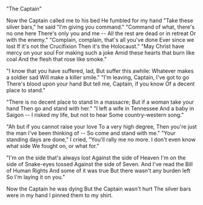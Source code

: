 "The Captain"

Now the Captain called me to his bed
He fumbled for my hand
"Take these silver bars," he said
"I'm giving you command."
"Command of what, there's no one here
There's only you and me --
All the rest are dead or in retreat
Or with the enemy."
"Complain, complain, that's all you've done
Ever since we lost
If it's not the Crucifixion
Then it's the Holocaust."
"May Christ have mercy on your soul
For making such a joke
Amid these hearts that burn like coal
And the flesh that rose like smoke."

"I know that you have suffered, lad,
But suffer this awhile:
Whatever makes a soldier sad
Will make a killer smile."
"I'm leaving, Captain, I've got to go
There's blood upon your hand
But tell me, Captain, if you know
Of a decent place to stand."

"There is no decent place to stand
In a massacre;
But if a woman take your hand
Then go and stand with her."
"I left a wife in Tennessee
And a baby in Saigon --
I risked my life, but not to hear
Some country-western song."

"Ah but if you cannot raise your love
To a very high degree,
Then you're just the man I've been thinking of --
So come and stand with me."
"Your standing days are done," I cried,
"You'll rally me no more.
I don't even know what side
We fought on, or what for."

"I'm on the side that's always lost
Against the side of Heaven
I'm on the side of Snake-eyes tossed
Against the side of Seven.
And I've read the Bill of Human Rights
And some of it was true
But there wasn't any burden left
So I'm laying it on you."

Now the Captain he was dying
But the Captain wasn't hurt
The silver bars were in my hand
I pinned them to my shirt.
